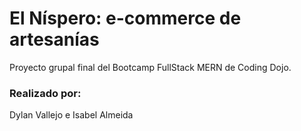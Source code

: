 # El Níspero: e-commerce de artesanías

Proyecto grupal final del Bootcamp FullStack MERN de Coding Dojo.

### Realizado por:

Dylan Vallejo e Isabel Almeida
